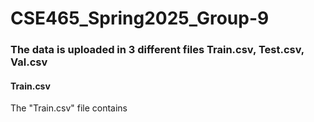 # CSE465_Spring2025_Group-9
### The data is uploaded in 3 different files Train.csv, Test.csv, Val.csv
#### Train.csv
The "Train.csv" file contains 
